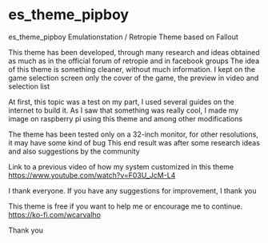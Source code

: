 # es_theme_pipboy
es_theme_pipboy
Emulationstation / Retropie Theme based on Fallout

This theme has been developed, through many research and ideas obtained as much as in the official forum of retropie and in facebook groups The idea of this theme is something cleaner, without much information. I kept on the game selection screen only the cover of the game, the preview in video and selection list

At first, this topic was a test on my part, I used several guides on the internet to build it. As I saw that something was really cool, I made my image on raspberry pi using this theme and among other modifications

The theme has been tested only on a 32-inch monitor, for other resolutions, it may have some kind of bug This end result was after some research ideas and also suggestions by the community

Link to a previous video of how my system customized in this theme https://www.youtube.com/watch?v=F03U_JcM-L4

I thank everyone. If you have any suggestions for improvement, I thank you

This theme is free if you want to help me or encourage me to continue. https://ko-fi.com/wcarvalho

Thank you
